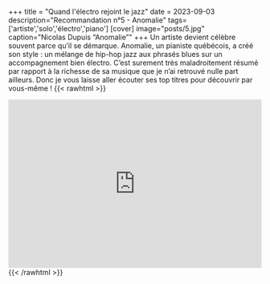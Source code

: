 +++
title = "Quand l'électro rejoint le jazz"
date = 2023-09-03
description="Recommandation n°5 - Anomalie"
tags=['artiste','solo','électro','piano']
[cover]
image="posts/5.jpg"
caption="Nicolas Dupuis “Anomalie”"
+++
Un artiste devient célèbre souvent parce qu’il se démarque. Anomalie, un pianiste québécois, a créé son style : un mélange de hip-hop jazz aux phrasés blues sur un accompagnement bien électro. C’est surement très maladroitement résumé par rapport à la richesse de sa musique que je n’ai retrouvé nulle part ailleurs. Donc je vous laisse aller écouter ses top titres pour découvrir par vous-même !
{{< rawhtml >}}
<div style="max-width:100%;"><div style="position:relative;padding-bottom:calc(56.25% + 52px);height: 0;"><iframe style="position:absolute;top:0;left:0;" width="100%" height="100%" src="https://odesli.co/embed/?url=https%3A%2F%2Fartist.link%2Fanomaliebeats&theme=light" frameborder="0" allowfullscreen sandbox="allow-same-origin allow-scripts allow-presentation allow-popups allow-popups-to-escape-sandbox" allow="clipboard-read; clipboard-write"></iframe></div></div>
{{< /rawhtml >}}